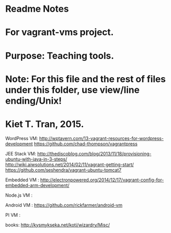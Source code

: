 # Readme Notes
# For vagrant-vms project.
# Purpose: Teaching tools.
# Note: For this file and the rest of files under this folder, use view/line ending/Unix!
#
# Kiet T. Tran, 2015.

WordPress VM: http://wptavern.com/13-vagrant-resources-for-wordpress-development
			  https://github.com/chad-thompson/vagrantpress

JEE Stack VM: http://thediscoblog.com/blog/2013/11/18/provisioning-ubuntu-with-java-in-3-steps/
              http://wiki.aiwsolutions.net/2014/02/11/vagrant-getting-start/
              https://github.com/seshendra/vagrant-ubuntu-tomcat7

Embedded VM : http://electronpowered.org/2014/12/17/vagrant-config-for-embedded-arm-development/

Node.js VM  : 

Android VM  : https://github.com/rickfarmer/android-vm

PI VM       :

books: http://kysmykseka.net/koti/wizardry/Misc/